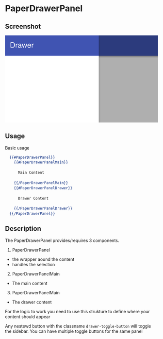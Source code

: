 # PaperDrawerPanel 


## Screenshot
![PaperDrawerPanel ](../../../examples/readme/PaperDrawerPanel.png)

## Usage

Basic usage

```handlebars
  {{#PaperDrawerPanel}}
    {{#PaperDrawerPanelMain}}

      Main Content

    {{/PaperDrawerPanelMain}}
    {{#PaperDrawerPanelDrawer}}

      Drawer Content

    {{/PaperDrawerPanelDrawer}}
  {{/PaperDrawerPanel}}
```

## Description

The PaperDrawerPanel provides/requires 3 components.

1. PaperDrawerPanel
  * the wrapper aound the content
  * handles the selection
2. PaperDrawerPanelMain
  * The main content
3. PaperDrawerPanelMain
  * The drawer content


For the logic to work you need to use this strukture to define where your content should appear

Any nestewd button with the classname `drawer-toggle-button` will toggle the sidebar. You can have multiple toggle buttons for the same panel